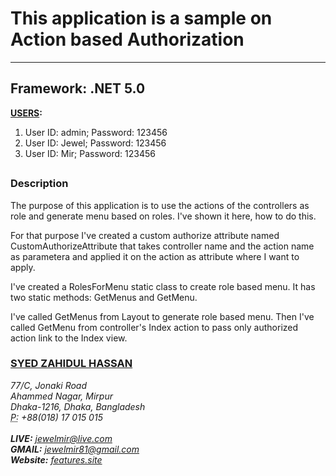 # This application is a sample on Action based Authorization #

----------

## Framework: .NET 5.0 ##

**<u>USERS</u>:**<br />
1. User ID: admin; Password: 123456<br />
2. User ID: Jewel; Password: 123456<br />
3. User ID: Mir; Password: 123456
## ##
<h3>Description</h3>
<p>The purpose of this application is to use the actions of the controllers as role and generate menu based on roles. I've shown it here, how to do this.</p>
<p>For that purpose I've created a custom authorize attribute named CustomAuthorizeAttribute that takes controller name and the action name as parametera and applied it on the action as attribute where I want to apply.</p>
<p>I've created a RolesForMenu static class to create role based menu. It has two static methods: GetMenus and GetMenu.</p>
<p>I've called GetMenus from Layout to generate role based menu. Then I've called GetMenu from controller's Index action to pass only authorized action link to the Index view.</p>
<h3><a href="http://jewel.features.site" target="_blank">SYED ZAHIDUL HASSAN</a></h3>
<address>
    77/C, Jonaki Road<br />
    Ahammed Nagar, Mirpur<br />
    Dhaka-1216, Dhaka, Bangladesh<br />
    <abbr title="Phone">P:</abbr>
    +88(018) 17 015 015
</address>
<br />
<address>
    <strong>LIVE:</strong>   <a href="mailto:jewelmir@live.com">jewelmir@live.com</a><br />
    <strong>GMAIL:</strong> <a href="mailto:jewelmir81@gmail.com">jewelmir81@gmail.com</a><br />
    <strong>Website:</strong> <a href="http://features.site/" target="_blank">features.site</a>
</address></p>
